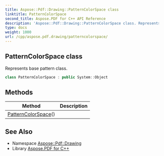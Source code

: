 ```yaml
---
title: Aspose::Pdf::Drawing::PatternColorSpace class
linktitle: PatternColorSpace
second_title: Aspose.PDF for C++ API Reference
description: 'Aspose::Pdf::Drawing::PatternColorSpace class. Represents base pattern class in C++.'
type: docs
weight: 1000
url: /cpp/aspose.pdf.drawing/patterncolorspace/
---
```

## PatternColorSpace class


Represents base pattern class.

```cpp
class PatternColorSpace : public System::Object
```

## Methods

| Method | Description |
| --- | --- |
| [PatternColorSpace](./patterncolorspace/)() |  |
## See Also

* Namespace [Aspose::Pdf::Drawing](../)
* Library [Aspose.PDF for C++](../../)
